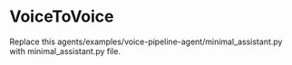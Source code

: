 # VoiceToVoice


Replace this agents/examples/voice-pipeline-agent/minimal_assistant.py with minimal_assistant.py file.